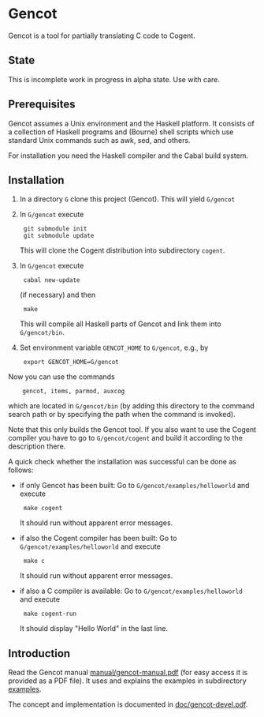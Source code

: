 Gencot
======

Gencot is a tool for partially translating C code to Cogent.

State
-----

This is incomplete work in progress in alpha state. Use with care.

Prerequisites
-------------

Gencot assumes a Unix environment and the Haskell platform. It consists of a collection of Haskell programs and (Bourne) shell scripts which use standard Unix commands such as awk, sed, and others.

For installation you need the Haskell compiler and the Cabal build system.

Installation
------------

1. In a directory `G` clone this project (Gencot).
    This will yield `G/gencot`
2. In `G/gencot` execute

        git submodule init
        git submodule update
    This will clone the Cogent distribution into subdirectory `cogent`.
3. In `G/gencot` execute

        cabal new-update
    (if necessary) and then
    
        make
    This will compile all Haskell parts of Gencot and link them into `G/gencot/bin`.
4. Set environment variable `GENCOT_HOME` to `G/gencot`, e.g., by

        export GENCOT_HOME=G/gencot

Now you can use the commands

        gencot, items, parmod, auxcog
which are located in `G/gencot/bin` (by adding this directory to the command search path or by specifying the path when the command is invoked).

Note that this only builds the Gencot tool. If you also want to use the Cogent compiler you have to go to `G/gencot/cogent` and
build it according to the description there.

A quick check whether the installation was successful can be done as follows:

- if only Gencot has been built:
   Go to `G/gencot/examples/helloworld` and execute 

       make cogent
    It should run without apparent error messages.

- if also the Cogent compiler has been built:
   Go to `G/gencot/examples/helloworld` and execute

       make c
    It should run without apparent error messages.

- if also a C compiler is available:
   Go to `G/gencot/examples/helloworld` and execute 

       make cogent-run
    It should display "Hello World" in the last line.

Introduction
------------

Read the Gencot manual [manual/gencot-manual.pdf](manual/gencot-manual.pdf) (for easy access it is provided as a PDF file). 
It uses and explains the examples in subdirectory [examples](examples).

The concept and implementation is documented in [doc/gencot-devel.pdf](doc/gencot-devel.pdf).
